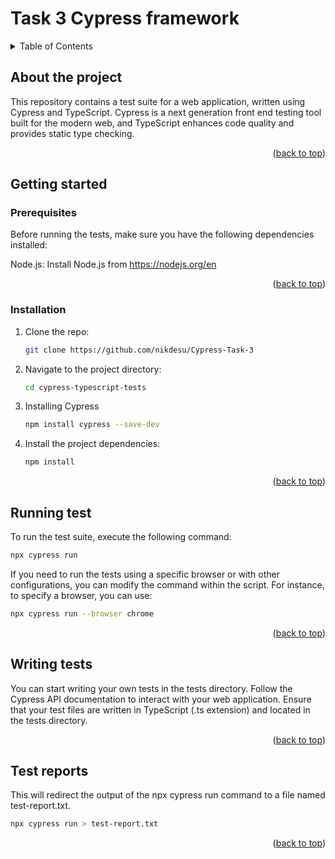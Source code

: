 # Task 3 Cypress framework
<a name="readme-top"></a>

<!-- TABLE OF CONTENTS -->
<details>
  <summary>Table of Contents</summary>
  <ol>
    <li>
      <a href="#about-the-project">About The Project</a>
    </li>
    <li>
      <a href="#getting-started">Getting Started</a>
      <ul>
        <li><a href="#prerequisites">Prerequisites</a></li>
        <li><a href="#installation">Installation</a></li>
      </ul>
    </li>
    <li><a href="#running-test">Running test</a></li>
    <li><a href="#writing-tests">Writing tests</a></li>
    <li><a href="#test-reports">Test reports</a></li>
  </ol>
</details>

<!-- ABOUT THE PROJECT -->
## About the project
This repository contains a test suite for a web application, written using Cypress and TypeScript. Cypress is a next generation front end testing tool built for the modern web, and TypeScript enhances code quality and provides static type checking.
<p align="right">(<a href="#readme-top">back to top</a>)</p>

<!-- GETTING STARTED -->
## Getting started
### Prerequisites

Before running the tests, make sure you have the following dependencies installed:

Node.js: Install Node.js from https://nodejs.org/en
<p align="right">(<a href="#readme-top">back to top</a>)</p>

### Installation

1. Clone the repo:
   ```bash
   git clone https://github.com/nikdesu/Cypress-Task-3
   ```
2. Navigate to the project directory:
   ```bash
   cd cypress-typescript-tests
   ```
3. Installing Cypress
   ```bash
   npm install cypress --save-dev
   ```
4. Install the project dependencies:
   ```bash
   npm install
   ```
   <p align="right">(<a href="#readme-top">back to top</a>)</p>
<!-- USAGE EXAMPLES -->
## Running test

To run the test suite, execute the following command:

```bash
npx cypress run
```
If you need to run the tests using a specific browser or with other configurations, you can modify the command within the script. For instance, to specify a browser, you can use:
```bash
npx cypress run --browser chrome
```
<p align="right">(<a href="#readme-top">back to top</a>)</p>

<!-- WRITING TESTS -->
## Writing tests 
You can start writing your own tests in the tests directory. Follow the Cypress API documentation to interact with your web application. Ensure that your test files are written in TypeScript (.ts extension) and located in the tests directory.
<p align="right">(<a href="#readme-top">back to top</a>)</p>

<!-- TEST REPORTS -->
## Test reports 
This will redirect the output of the npx cypress run command to a file named test-report.txt.
```bash
npx cypress run > test-report.txt
```
<p align="right">(<a href="#readme-top">back to top</a>)</p>
